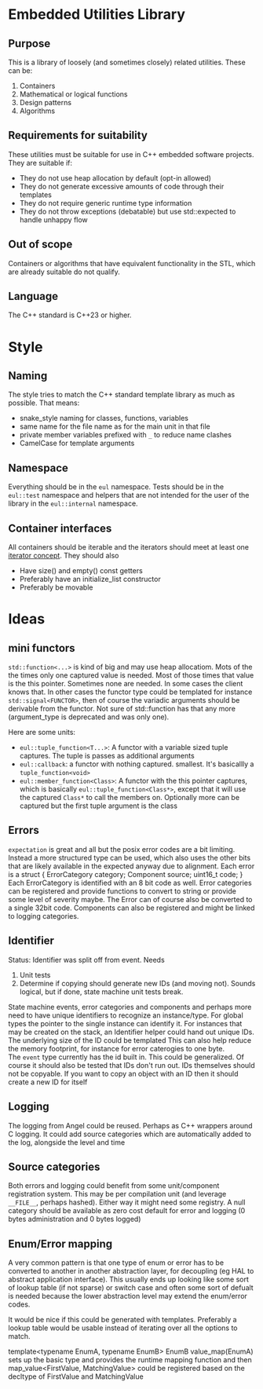 # Embedded Utilities Library 

## Purpose 

This is a library of loosely (and sometimes closely) related utilities. These can be: 
1) Containers
1) Mathematical or logical functions 
1) Design patterns
1) Algorithms 


## Requirements for suitability 
These utilities must be suitable for use in C++ embedded software projects. 
They are suitable if: 
- They do not use heap allocation by default (opt-in allowed)
- They do not generate excessive amounts of code through their templates
- They do not require generic runtime type information 
- They do not throw exceptions (debatable) but use std::expected to handle unhappy flow 

## Out of scope 

Containers or algorithms that have equivalent functionality in the STL, which are already suitable 
do not qualify. 

## Language 
The C++ standard is C++23 or higher. 

# Style 

## Naming 
The style tries to match the C++ standard template library as much as possible. That means: 
* snake_style naming for classes, functions, variables
* same name for the file name as for the main unit in that file 
* private member variables prefixed with `_` to reduce name clashes
* CamelCase for template arguments

## Namespace 
Everything should be in the `eul` namespace. Tests should be in the `eul::test` namespace and 
helpers that are not intended for the user of the library in the `eul::internal` namespace. 

## Container interfaces  
All containers should be iterable and the iterators should meet at least one [iterator concept](https://en.cppreference.com/w/cpp/header/iterator.html). They should also 
- Have size() and empty() const getters
- Preferably have an initialize_list constructor 
- Preferably be movable 

# Ideas

## mini functors 

`std::function<...>` is kind of big and may use heap allocatiom. Mots of the the times only one 
captured value is needed. Most of those times that value is the this pointer. Sometimes none are needed. 
In some cases the client knows that. In other cases the functor type could be templated for instance
`std::signal<FUNCTOR>`, then of course the variadic arguments should be derivable from the functor. Not sure of std::function has that any more (argument_type is deprecated and was only one).

Here are some units: 
- `eul::tuple_function<T...>`: A functor with a variable sized tuple captures. The tuple is passes as additional arguments
- `eul::callback`: a functor with nothing captured. smallest. It's basicallly a `tuple_function<void>`
- `eul::member_function<Class>`: A functor with the this pointer captures, which is basically 
   `eul::tuple_function<Class*>`, except that it will use the captured `Class*` to call the members on. Optionally more can be captured but the first tuple argument is the class 

## Errors 
`expectation` is great and all but the posix error codes are a bit limiting. Instead a more structured type can be used, which also uses the other bits that are likely available in the expected anyway due to alignment.
Each error is a struct { ErrorCategory category; Component source; uint16_t code; } 
Each ErrorCategory is identified with an 8 bit code as well. Error categories can be registered 
and provide functions to convert to string or provide some level of severity maybe. The Error 
can of course also be converted to a single 32bit code.
Components can also be registered and might be linked to logging categories. 

## Identifier 

Status: Identifier was split off from event. Needs 
1. Unit tests
1. Determine if copying should generate new IDs (and moving not). Sounds logical, but if done, state machine unit tests break.

State machine events, error categories and components and perhaps more need to have unique identifiers to recognize 
an instance/type. For global types the pointer to the single instance can identify it. For instances that may be created 
on the stack, an Identifier helper could hand out unique IDs. 
The underlying size of the ID could be templated  This can also help reduce the memory footprint, for instance for 
error caterogies to one byte.  
The `event` type currently has the id built in. This could be generalized. Of course it should also be tested 
that IDs don't run out. 
IDs themselves should not be copyable. If you want to copy an object with an ID then it should create a new ID for itself  

## Logging 
The logging from Angel could be reused. Perhaps as C++ wrappers around C logging.
It could add source categories which are automatically added to the log, alongside the level and time 

## Source categories 
Both errors and logging could benefit from some unit/component registration system. This may be 
per compilation unit (and leverage `__FILE__`, perhaps hashed). Either way it might need some registry. 
A null category should be available as zero cost default for error and logging (0 bytes administration and 0 bytes logged)

## Enum/Error mapping

A very common pattern is that one type of enum or error has to be converted to another in another abstraction layer, for decoupling (eg HAL to abstract application interface). This usually ends up
looking like some sort of lookup table (if not sparse) or switch case and often some sort of defualt is needed because the lower abstraction level may extend the enum/error codes.

It would be nice if this could be generated with templates. Preferably a lookup table would be usable instead of iterating over all the options to match. 

template<typename EnumA, typename EnumB>
EnumB value_map(EnumA)  sets up the basic type and provides the runtime mapping function and then 
map_value<FirstValue, MatchingValue> could be registered based on the decltype of FirstValue and MatchingValue  